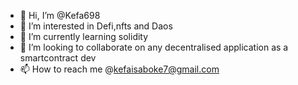 - 👋 Hi, I’m @Kefa698
- 👀 I’m interested in Defi,nfts and Daos
- 🌱 I’m currently learning solidity
- 💞️ I’m looking to collaborate on any  decentralised application as a smartcontract dev
- 📫 How to reach me @kefaisaboke7@gmail.com

<!---
Kefa698/Kefa698 is a ✨ special ✨ repository because its `README.md` (this file) appears on your GitHub profile.
You can click the Preview link to take a look at your changes.
--->
